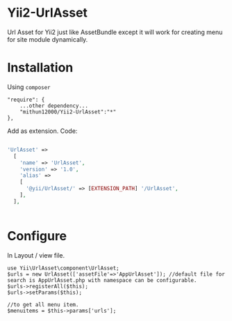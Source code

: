 Yii2-UrlAsset
=============

Url Asset for Yii2 just like AssetBundle except it will work for creating menu for site module dynamically.


Installation
=======

Using ```composer```

```
"require": {
	...other dependency...	
	"mithun12000/Yii2-UrlAsset":"*"
},
```

Add as extension. Code:

```php

'UrlAsset' => 
  [
    'name' => 'UrlAsset',
    'version' => '1.0',
    'alias' => 
    [
      '@yii/UrlAsset/' => [EXTENSION_PATH] '/UrlAsset',
    ],
  ],
  
```

Configure
=======

In Layout / view file.
```
use Yii\UrlAsset\component\UrlAsset;
$urls = new UrlAsset(['assetFile'=>'AppUrlAsset']); //default file for search is AppUrlAsset.php with namespace can be configurable. 
$urls->registerAll($this);
$urls->setParams($this);

//to get all menu item.
$menuitems = $this->params['urls'];
```